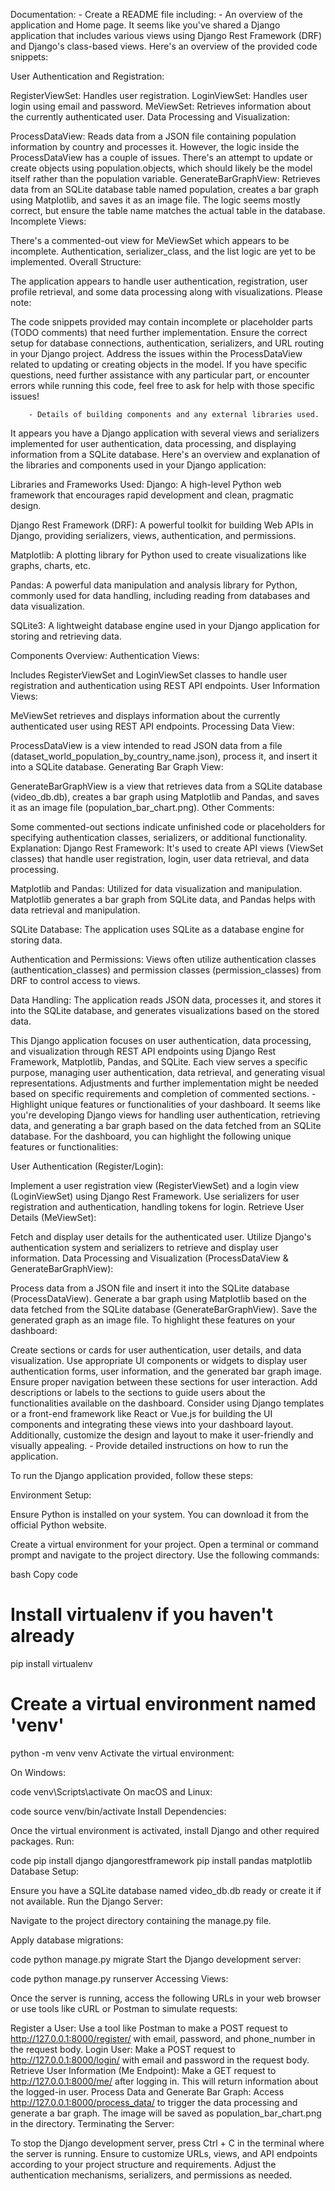 Documentation:
    - Create a README file including:
        - An overview of the application and Home page.
        It seems like you've shared a Django application that includes various views using Django Rest Framework (DRF) and Django's class-based views. Here's an overview of the provided code snippets:

User Authentication and Registration:

RegisterViewSet: Handles user registration.
LoginViewSet: Handles user login using email and password.
MeViewSet: Retrieves information about the currently authenticated user.
Data Processing and Visualization:

ProcessDataView: Reads data from a JSON file containing population information by country and processes it. However, the logic inside the ProcessDataView has a couple of issues. There's an attempt to update or create objects using population.objects, which should likely be the model itself rather than the population variable.
GenerateBarGraphView: Retrieves data from an SQLite database table named population, creates a bar graph using Matplotlib, and saves it as an image file. The logic seems mostly correct, but ensure the table name matches the actual table in the database.
Incomplete Views:

There's a commented-out view for MeViewSet which appears to be incomplete. Authentication, serializer_class, and the list logic are yet to be implemented.
Overall Structure:

The application appears to handle user authentication, registration, user profile retrieval, and some data processing along with visualizations.
Please note:

The code snippets provided may contain incomplete or placeholder parts (TODO comments) that need further implementation.
Ensure the correct setup for database connections, authentication, serializers, and URL routing in your Django project.
Address the issues within the ProcessDataView related to updating or creating objects in the model.
If you have specific questions, need further assistance with any particular part, or encounter errors while running this code, feel free to ask for help with those specific issues!







        - Details of building components and any external libraries used.
        
It appears you have a Django application with several views and serializers implemented for user authentication, data processing, and displaying information from a SQLite database. Here's an overview and explanation of the libraries and components used in your Django application:

Libraries and Frameworks Used:
Django: A high-level Python web framework that encourages rapid development and clean, pragmatic design.

Django Rest Framework (DRF): A powerful toolkit for building Web APIs in Django, providing serializers, views, authentication, and permissions.

Matplotlib: A plotting library for Python used to create visualizations like graphs, charts, etc.

Pandas: A powerful data manipulation and analysis library for Python, commonly used for data handling, including reading from databases and data visualization.

SQLite3: A lightweight database engine used in your Django application for storing and retrieving data.

Components Overview:
Authentication Views:

Includes RegisterViewSet and LoginViewSet classes to handle user registration and authentication using REST API endpoints.
User Information Views:

MeViewSet retrieves and displays information about the currently authenticated user using REST API endpoints.
Processing Data View:

ProcessDataView is a view intended to read JSON data from a file (dataset_world_population_by_country_name.json), process it, and insert it into a SQLite database.
Generating Bar Graph View:

GenerateBarGraphView is a view that retrieves data from a SQLite database (video_db.db), creates a bar graph using Matplotlib and Pandas, and saves it as an image file (population_bar_chart.png).
Other Comments:

Some commented-out sections indicate unfinished code or placeholders for specifying authentication classes, serializers, or additional functionality.
Explanation:
Django Rest Framework: It's used to create API views (ViewSet classes) that handle user registration, login, user data retrieval, and data processing.

Matplotlib and Pandas: Utilized for data visualization and manipulation. Matplotlib generates a bar graph from SQLite data, and Pandas helps with data retrieval and manipulation.

SQLite Database: The application uses SQLite as a database engine for storing data.

Authentication and Permissions: Views often utilize authentication classes (authentication_classes) and permission classes (permission_classes) from DRF to control access to views.

Data Handling: The application reads JSON data, processes it, and stores it into the SQLite database, and generates visualizations based on the stored data.

This Django application focuses on user authentication, data processing, and visualization through REST API endpoints using Django Rest Framework, Matplotlib, Pandas, and SQLite. Each view serves a specific purpose, managing user authentication, data retrieval, and generating visual representations. Adjustments and further implementation might be needed based on specific requirements and completion of commented sections.
        - Highlight unique features or functionalities of your dashboard.
        It seems like you're developing Django views for handling user authentication, retrieving data, and generating a bar graph based on the data fetched from an SQLite database. For the dashboard, you can highlight the following unique features or functionalities:

User Authentication (Register/Login):

Implement a user registration view (RegisterViewSet) and a login view (LoginViewSet) using Django Rest Framework.
Use serializers for user registration and authentication, handling tokens for login.
Retrieve User Details (MeViewSet):

Fetch and display user details for the authenticated user. Utilize Django's authentication system and serializers to retrieve and display user information.
Data Processing and Visualization (ProcessDataView & GenerateBarGraphView):

Process data from a JSON file and insert it into the SQLite database (ProcessDataView).
Generate a bar graph using Matplotlib based on the data fetched from the SQLite database (GenerateBarGraphView). Save the generated graph as an image file.
To highlight these features on your dashboard:

Create sections or cards for user authentication, user details, and data visualization.
Use appropriate UI components or widgets to display user authentication forms, user information, and the generated bar graph image.
Ensure proper navigation between these sections for user interaction.
Add descriptions or labels to the sections to guide users about the functionalities available on the dashboard.
Consider using Django templates or a front-end framework like React or Vue.js for building the UI components and integrating these views into your dashboard layout. Additionally, customize the design and layout to make it user-friendly and visually appealing.
        - Provide detailed instructions on how to run the application.
        
To run the Django application provided, follow these steps:

Environment Setup:

Ensure Python is installed on your system. You can download it from the official Python website.

Create a virtual environment for your project. Open a terminal or command prompt and navigate to the project directory. Use the following commands:

bash
Copy code
# Install virtualenv if you haven't already
pip install virtualenv

# Create a virtual environment named 'venv'
python -m venv venv
Activate the virtual environment:

On Windows:


 code
venv\Scripts\activate
On macOS and Linux:


 code
source venv/bin/activate
Install Dependencies:

Once the virtual environment is activated, install Django and other required packages. Run:

 code
pip install django djangorestframework
pip install pandas matplotlib
Database Setup:

Ensure you have a SQLite database named video_db.db ready or create it if not available.
Run the Django Server:

Navigate to the project directory containing the manage.py file.

Apply database migrations:

 code
python manage.py migrate
Start the Django development server:

 code
python manage.py runserver
Accessing Views:

Once the server is running, access the following URLs in your web browser or use tools like cURL or Postman to simulate requests:

Register a User: Use a tool like Postman to make a POST request to http://127.0.0.1:8000/register/ with email, password, and phone_number in the request body.
Login User: Make a POST request to http://127.0.0.1:8000/login/ with email and password in the request body.
Retrieve User Information (Me Endpoint): Make a GET request to http://127.0.0.1:8000/me/ after logging in. This will return information about the logged-in user.
Process Data and Generate Bar Graph: Access http://127.0.0.1:8000/process_data/ to trigger the data processing and generate a bar graph. The image will be saved as population_bar_chart.png in the directory.
Terminating the Server:

To stop the Django development server, press Ctrl + C in the terminal where the server is running.
Ensure to customize URLs, views, and API endpoints according to your project structure and requirements. Adjust the authentication mechanisms, serializers, and permissions as needed.